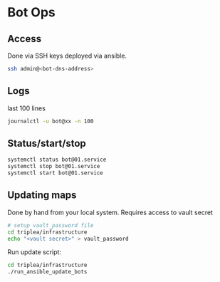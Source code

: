 # Bot Ops

## Access

Done via SSH keys deployed via ansible.
```bash
ssh admin@<bot-dns-address>
```

## Logs

last 100 lines
```bash
journalctl -u bot@xx -n 100
```

## Status/start/stop

```bash
systemctl status bot@01.service
systemctl stop bot@01.service
systemctl start bot@01.service
```

## Updating maps

Done by hand from your local system.
Requires access to vault secret


```bash
# setup vault_password file
cd triplea/infrastructure
echo "<vault secret>" > vault_password
```

Run update script:
```bash
cd triplea/infrastructure
./run_ansible_update_bots
```

